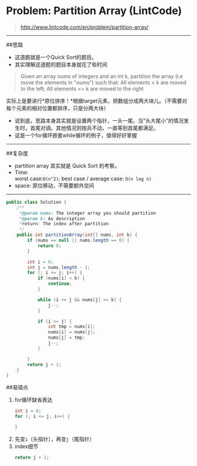 

# Problem: Partition Array (LintCode)


> http://www.lintcode.com/en/problem/partition-array/

------------------------------------------------------------
##思路
* 这道题就是一个Quick Sort的题目。
* 其实理解这道题的题目本身就花了些时间

> Given an array nums of integers and an int k, partition the array (i.e move the elements in "nums") such that:
All elements < k are moved to the left;
All elements >= k are moved to the right

实际上是要进行*原位排序！*根据target元素，把数组分成两大块儿。（不需要对每个元素的相对位置都排序，只是分两大块）

* 说到底，思路本身其实就是设置两个指针，一头一尾。当“头大尾小”的情况发生时，首尾对调。其他情况则按兵不动，一直等到首尾都满足。
* 这是一个for循环嵌套while循环的例子，值得好好掌握

-------------------------------------------------
##复杂度
* partition array 其实就是 Quick Sort 的考察。
* Time:                  
worst case:`O(n^2)`; best case / average case: `O(n log n)`
* space: 原位移动，不需要额外空间

----------

```java
public class Solution {
    /**
     *@param nums: The integer array you should partition
     *@param k: As description
     *return: The index after partition
     */
    public int partitionArray(int[] nums, int k) {
        if (nums == null || nums.length == 0) {
            return 0;
        }

        int i = 0;
        int j = nums.length - 1;
        for (; i <= j; i++) {
            if (nums[i] < k) {
                continue;
            }

            while (i <= j && nums[j] >= k) {
                j--;
            }

            if (i <= j) {
                int tmp = nums[i];
                nums[i] = nums[j];
                nums[j] = tmp;
                j--;
            }

        }
        return j + 1;
    }
}
```
##易错点
1. for循环缺省表达
   ```java
   int i = 0;
   for (; i <= j; i++) {
   
   }
   ```
2. 先变```i```（头指针），再变```j```（尾指针）
3. index细节
   ```java
   return j + 1;
   ```




